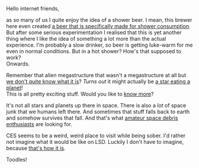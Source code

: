 Hello internet friends,

as so many of us I quite enjoy the idea of a shower beer. I mean, this brewer here even created [a beer that is specifically made for shower consumption](https://munchies.vice.com/en/articles/theres-finally-a-beer-made-specifically-for-drinking-in-the-shower).  
But after some serious experimentation I realised that this is yet another thing where I like the idea of something a lot more than the actual experience. I'm probably a slow drinker, so beer is getting luke-warm for me even in normal conditions. But in a hot shower? How's that supposed to work?  
Onwards.

Remember that alien megastructure that wasn't a megastructure at all but [we don't quite know what it is](http://irregularity.co/34-ubergangsjacke/)? *Turns out* it might actually be [a star eating a planet](https://www.newscientist.com/article/2117459-alien-megastructure-signal-may-be-due-to-star-eating-a-planet/)!  
This is all pretty exciting stuff. Would you like to [know more](http://www.wherestheflux.com/)?

It's not all stars and planets up there in space. There is also a *lot* of space junk that we humans left there. And sometimes that stuff falls back to earth and somehow survives that fall. And that's what [amateur space debris enthusiasts](http://www.eclipsetours.com/paul-maley/space-debris/) are looking for.

CES seems to be a weird, weird place to visit while being sober. I'd rather not imagine what it would be like on LSD. Luckily I don't have to imagine, because [that's how it is](http://www.thedailybeast.com/articles/2017/01/08/i-dropped-acid-and-saw-into-the-future-my-surreal-first-time-at-ces.html).

Toodles!